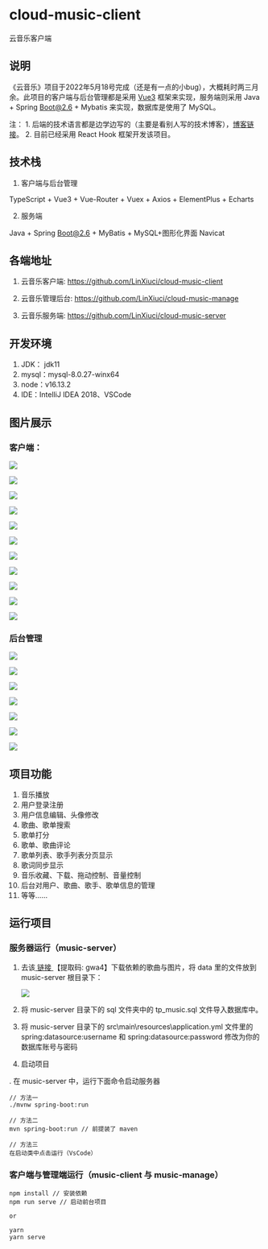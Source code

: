 # cloud-music-client
云音乐客户端

## 说明

  《云音乐》项目于2022年5月18号完成（还是有一点的小bug），大概耗时两三月余。此项目的客户端与后台管理都是采用 <a href="https://staging-cn.vuejs.org/">Vue3</a> 框架来实现，服务端则采用 Java + Spring Boot@2.6 + Mybatis 来实现，数据库是使用了 MySQL。
  
  注：
     1. 后端的技术语言都是边学边写的（主要是看别人写的技术博客），<a href="https://www.javaboy.org/springboot/">博客链接</a>。
     2. 目前已经采用 React Hook 框架开发该项目。
  
## 技术栈

1. 客户端与后台管理

TypeScript + Vue3 + Vue-Router + Vuex + Axios + ElementPlus + Echarts

2. 服务端

Java + Spring Boot@2.6 + MyBatis + MySQL+图形化界面 Navicat

## 各端地址

1. 云音乐客户端: https://github.com/LinXiuci/cloud-music-client

2. 云音乐管理后台: https://github.com/LinXiuci/cloud-music-manage

3. 云音乐服务端: https://github.com/LinXiuci/cloud-music-server


## 开发环境

1. JDK： jdk11
2. mysql：mysql-8.0.27-winx64
3. node：v16.13.2
4. IDE：IntelliJ IDEA 2018、VSCode

## 图片展示


### 客户端：
![](https://cdn.jsdelivr.net/gh/LinXiuci/image/img/m2.png)<br/>

![](https://cdn.jsdelivr.net/gh/LinXiuci/image/img/m1.png)<br/>

![](https://cdn.jsdelivr.net/gh/LinXiuci/image/img/m5.png)<br/>

![](https://cdn.jsdelivr.net/gh/LinXiuci/image/img/m3.png)<br/>

![](https://cdn.jsdelivr.net/gh/LinXiuci/image/img/m4.png)<br/>

![](https://cdn.jsdelivr.net/gh/LinXiuci/image/img/m6.pngg)<br/>

![](https://cdn.jsdelivr.net/gh/LinXiuci/image/img/m7.png)<br/>

![](https://cdn.jsdelivr.net/gh/LinXiuci/image/img/m8.png)<br/>

![](https://cdn.jsdelivr.net/gh/LinXiuci/image/img/m9.png)<br/>

![](https://cdn.jsdelivr.net/gh/LinXiuci/image/img/m11.png)<br/>

![](https://cdn.jsdelivr.net/gh/LinXiuci/image/img/m10.png)<br/>



### 后台管理

![](https://cdn.jsdelivr.net/gh/LinXiuci/image/img/pc4.png)<br/>

![](https://cdn.jsdelivr.net/gh/LinXiuci/image/img/pc1.png)<br/>

![](https://cdn.jsdelivr.net/gh/LinXiuci/image/img/pc3.png)<br/>

![](https://cdn.jsdelivr.net/gh/LinXiuci/image/img/pc2.png)<br/>

![](https://cdn.jsdelivr.net/gh/LinXiuci/image/img/pc7.png)<br/>

![](https://cdn.jsdelivr.net/gh/LinXiuci/image/img/pc6.png)<br/>

![](https://cdn.jsdelivr.net/gh/LinXiuci/image/img/pc5.png)<br/>



## 项目功能

1. 音乐播放
2. 用户登录注册
3. 用户信息编辑、头像修改
4. 歌曲、歌单搜索
5. 歌单打分
6. 歌单、歌曲评论
7. 歌单列表、歌手列表分页显示
8. 歌词同步显示
9. 音乐收藏、下载、拖动控制、音量控制
10. 后台对用户、歌曲、歌手、歌单信息的管理
11. 等等......

## 运行项目

### 服务器运行（music-server）

1. 去该<a href="https://pan.baidu.com/s/1Qv0ohAIPeTthPK_CDwpfWg"> 链接 </a>【提取码: gwa4】下载依赖的歌曲与图片，将 data 里的文件放到 music-server 根目录下：

   ![](https://cdn.jsdelivr.net/gh/LinXiuci/image/img/1659047718983.jpg)<br/>

2. 将 music-server 目录下的 sql 文件夹中的 tp_music.sql 文件导入数据库中。

3. 将 music-server 目录下的 src\main\resources\application.yml 文件里的 spring:datasource:username 和 spring:datasource:password 修改为你的数据库账号与密码

4. 启动项目

. 在 music-server 中，运行下面命令启动服务器
```
// 方法一
./mvnw spring-boot:run

// 方法二
mvn spring-boot:run // 前提装了 maven

// 方法三
在启动类中点击运行（VsCode）
```

### 客户端与管理端运行（music-client 与 music-manage）

```
npm install // 安装依赖
npm run serve // 启动前台项目

or

yarn
yarn serve
```


